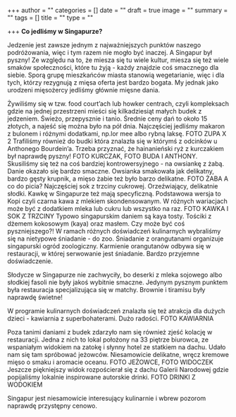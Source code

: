 +++
author = ""
categories = []
date = ""
draft = true
image = ""
summary = ""
tags = []
title = ""
type = ""

+++
**Co jedliśmy w Singapurze?**

Jedzenie jest zawsze jednym z najważniejszych punktów naszego podróżowania, więc i tym razem nie mogło być inaczej. A Singapur był pyszny! Ze względu na to, że miesza się tu wiele kultur, miesza się też wiele smaków społeczności, które tu żyją - każdy znajdzie coś smacznego dla siebie. Sporą grupę mieszkańców miasta stanowią wegetarianie, więc i dla tych, którzy rezygnują z mięsa oferta jest bardzo bogata. My jednak jako urodzeni mięsożercy jedliśmy głównie mięsne dania.

Żywiliśmy się w tzw. food court’ach lub howker centrach, czyli kompleksach gdzie na jednej przestrzeni mieści się kilkadziesiąt małych budek z jedzeniem. Świeżo, przepysznie i tanio. Średnie ceny dań to około 15 złotych, a najeść się można było  na pół dnia. Najczęściej jedliśmy makaron z bulonem i różnymi dodatkami, np.lor mee albo rybną laksę. FOTO ZUPA X 2 Trafiliśmy również do budki która znalazła się w którymś z odcinków u Anthonego Bourdein’a. Trzeba przyznać, że hainanieński ryż z kurczakiem był naprawdę pyszny! FOTO KURCZAK, FOTO BUDA I ANTHONY.  Skusiliśmy się też na coś bardziej kontrowersyjnego - na owsiankę z żabą. Danie okazało się bardzo smaczne. Owsianka smakowała jak delikatny, bardzo gęsty krupnik, a mięso żabie też było barzo delikatne. FOTO ŻABA A co  do picia? Najczęściej sok z trzciny cukrowej. Orzeźwiający, delikatnie słodki. Kawkę w Singapurze też mają specyficzną. Podstawowa wersja to Kopi czyli czarna kawa z mlekiem skondensowanym. W różnych wariacjach może być z dodatkiem mleka lub cukru lub wszystko na raz. FOTO KAWKA I SOK Z TRZCINY Typowo singapurskim daniem są kaya tosty. Tościki z dżemem kokosowym (kaya) oraz masłem. Czy może być coś pyszniejszego?! W ramach różnych doświadczeń kulinarnych wybraliśmy się na nietypowe śniadanie - do zoo. Śniadanie z orangutanami organizuje singapurski ogród zoologiczny. Karmienie orangutanów odbywa się w restauracji, w której serwowanie jest śniadanie. Bardzo przyjemne doświadczenie. 

Słodycze w Singapurze nie zachwyciły, bo deserki z mleka sojowego albo słodkiej fasoli nie były jakoś wybitnie smaczne. Jedynym pysznym punktem była restauracja specjalizująca się w matchy. Brownie i tiramisu były naprawdę świetne! 

W programie kulinarnych doświadczeń znalazła się też atrakcja dla dużych dzieci - kawiarnia z superbohaterami. Dużo radości. FOTO KAWIARNIA

Poza tanimi daniami z budek zdarzyło nam się również zjeść kolację w restauracji. Jedna z nich to lokal położony na 33 piętrze biurowca, ze wspaniałym widokiem na zatokę i słynny hotel ze statkiem na dachu. Udało nam się tam spróbować jeżowców. Niesamowicie delikatne, wręcz kremowe mięso o smaku i aromacie oceanu. FOTO JEŻOWCE, FOTO WIDOCZEK Jeszcze piękniejszy widok rozpościerał się z dachu Galerii Narodowej gdzie popijaliśmy lokalnie inspirowane autorskie drinki. FOTO DRINKI Z WODOKIEM

Singapur jest niesamowicie interesujący kulinarnie i wbrew pozorom naprawdę przystępny cenowo. 